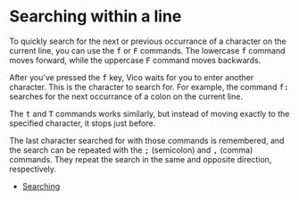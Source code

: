 # Searching within a line

To quickly search for the next or previous occurrance of a character on the
current line, you can use the <kbd>f</kbd> or <kbd>F</kbd> commands. The lowercase
<kbd>f</kbd> command moves forward, while the uppercase <kbd>F</kbd> command
moves backwards.

After you've pressed the <kbd>f</kbd> key, Vico waits for you to enter another
character. This is the character to search for. For example, the command
<kbd>f:</kbd> searches for the next occurrance of a colon on the current line.

The <kbd>t</kbd> and <kbd>T</kbd> commands works similarly, but instead of
moving exactly to the specified character, it stops just before.

The last character searched for with those commands is remembered, and the
search can be repeated with the <kbd>;</kbd> (semicolon) and <kbd>,</kbd>
(comma) commands. They repeat the search in the same and opposite direction,
respectively.

  * [Searching](searching.html)
